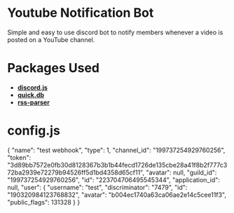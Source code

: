 # Youtube Notification Bot
Simple and easy to use discord bot to notify members whenever a video is posted on a YouTube channel.

# Packages Used
- **[discord.js](https://npmjs.com/package/discord.js "View on npmjs")**
- **[quick.db](https://npmjs.com/package/quick.db "View on npmjs")**
- **[rss-parser](https://npmjs.com/package/rss-parser "View on npmjs")**

# config.js

{
  "name": "test webhook",
  "type": 1,
  "channel_id": "199737254929760256",
  "token": "3d89bb7572e0fb30d8128367b3b1b44fecd1726de135cbe28a41f8b2f777c372ba2939e72279b94526ff5d1bd4358d65cf11",
  "avatar": null,
  "guild_id": "199737254929760256",
  "id": "223704706495545344",
  "application_id": null,
  "user": {
    "username": "test",
    "discriminator": "7479",
    "id": "190320984123768832",
    "avatar": "b004ec1740a63ca06ae2e14c5cee11f3",
    "public_flags": 131328
  }
}

